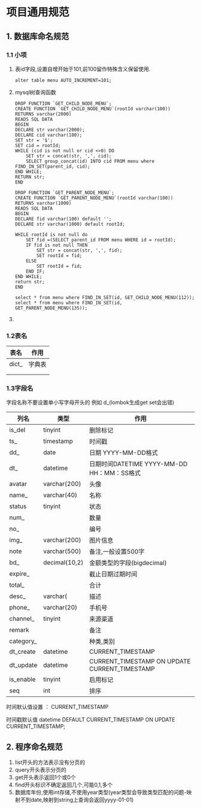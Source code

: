 # 项目通用规范

## 1. 数据库命名规范

### 1.1 小项

1. 表id字段,设置自增开始于101,前100留作特殊含义保留使用.

   ```
   alter table menu AUTO_INCREMENT=101;
   ```

2. mysql树查询函数

   ```
   DROP FUNCTION `GET_CHILD_NODE_MENU`;
   CREATE FUNCTION `GET_CHILD_NODE_MENU`(rootId varchar(100))   
   RETURNS varchar(2000)
   READS SQL DATA
   BEGIN  
   DECLARE str varchar(2000);  
   DECLARE cid varchar(100);   
   SET str = '$';   
   SET cid = rootId;   
   WHILE (cid is not null or cid <>0) DO   
       SET str = concat(str, ',', cid);   
       SELECT group_concat(id) INTO cid FROM menu where FIND_IN_SET(parent_id, cid);   
   END WHILE;   
   RETURN str;   
   END
   
   DROP FUNCTION `GET_PARENT_NODE_MENU`;
   CREATE FUNCTION `GET_PARENT_NODE_MENU`(rootId varchar(100))   
   RETURNS varchar(1000)
   READS SQL DATA
   BEGIN  
   DECLARE fid varchar(100) default '';   
   DECLARE str varchar(1000) default rootId;   
      
   WHILE rootId is not null do   
       SET fid =(SELECT parent_id FROM menu WHERE id = rootId);   
       IF fid is not null THEN  
           SET str = concat(str, ',', fid);   
           SET rootId = fid;   
       ELSE  
           SET rootId = fid;   
       END IF;   
   END WHILE;   
   return str;  
   END
   
   select * from menu where FIND_IN_SET(id, GET_CHILD_NODE_MENU(112));
   select * from menu where FIND_IN_SET(id, GET_PARENT_NODE_MENU(135));
   ```

   

3. 

### 1.2表名

| 表名  | 作用   |
| ----- | ------ |
| dict_ | 字典表 |
|       |        |
|       |        |



### 1.3字段名

字段名称不要设置单小写字母开头的 例如 d_(lombok生成get set会出错)

| 列名      | 类型          | 作用                                          |
| --------- | ------------- | --------------------------------------------- |
| is_del    | tinyint       | 删除标记                                      |
| ts_       | timestamp     | 时间戳                                        |
| dd_       | date          | 日期 YYYY-MM-DD格式                           |
| dt_       | datetime      | 日期时间DATETIME YYYY-MM-DD HH：MM：SS格式    |
| avatar    | varchar(200)  | 头像                                          |
| name_     | varchar(40)   | 名称                                          |
| status    | tinyint       | 状态                                          |
| num_      |               | 数量                                          |
| no_       |               | 编号                                          |
| img_      | varchar(200)  | 图片信息                                      |
| note      | varchar(500)  | 备注,一般设置500字                            |
| bd_       | decimal(10,2) | 金额类型的字段(bigdecimal)                    |
| expire_   |               | 截止日期过期时间                              |
| total_    |               | 合计                                          |
| desc_     | varchar(      | 描述                                          |
| phone_    | varchar(20)   | 手机号                                        |
| channel_  | tinyint       | 来源渠道                                      |
| remark    |               | 备注                                          |
| category_ |               | 种类,类别                                     |
| dt_create | datetime      | CURRENT_TIMESTAMP                             |
| dt_update | datetime      | CURRENT_TIMESTAMP ON UPDATE CURRENT_TIMESTAMP |
| is_enable | tinyint       | 启用标记                                      |
| seq       | int           | 排序                                          |

时间默认值设置 ： CURRENT_TIMESTAMP

时间戳默认值 datetime DEFAULT CURRENT_TIMESTAMP ON UPDATE CURRENT_TIMESTAMP;

## 2. 程序命名规范

1. list开头的方法表示没有分页的
2. query开头表示分页的
3. get开头表示返回1个或0个
4. find开头标识不确定返回几个,可能0,1,多个
5. 数据库年份,使用int存储,不使用year类型(year类型会导致类型匹配的问题-映射不到date,映射到string上查询会返回yyyy-01-01)
